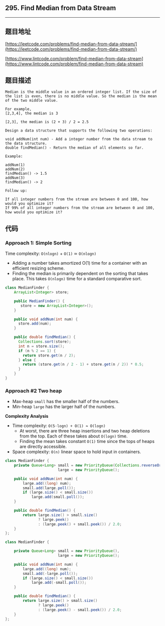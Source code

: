 ## 295. Find Median from Data Stream

----
## 题目地址

[https://leetcode.com/problems/find-median-from-data-stream/](https://leetcode.com/problems/find-median-from-data-stream/)

[https://www.lintcode.com/problem/find-median-from-data-stream](https://www.lintcode.com/problem/find-median-from-data-stream)

## 题目描述

```text
Median is the middle value in an ordered integer list. If the size of the list is even, there is no middle value. So the median is the mean of the two middle value.

For example,
[2,3,4], the median is 3

[2,3], the median is (2 + 3) / 2 = 2.5

Design a data structure that supports the following two operations:

void addNum(int num) - Add a integer number from the data stream to the data structure.
double findMedian() - Return the median of all elements so far.

Example:

addNum(1)
addNum(2)
findMedian() -> 1.5
addNum(3) 
findMedian() -> 2

Follow up:

If all integer numbers from the stream are between 0 and 100, how would you optimize it?
If 99% of all integer numbers from the stream are between 0 and 100, how would you optimize it?
```

## 代码

### Approach 1: Simple Sorting

Time complexity: `O(nlogn)` + `O(1)` ≃ `O(nlogn)`

* Adding a number takes amortized O\(1\) time for a container with an efficient resizing scheme.
* Finding the median is primarily dependent on the sorting that takes place. This takes `O(nlogn)` time for a standard comparative sort.

```java
class MedianFinder {
    ArrayList<Integer> store;

    public MedianFinder() {
       store = new ArrayList<Integer>();
    }

    public void addNum(int num) {
      store.add(num);
    }

    public double findMedian() {
      Collections.sort(store);
      int n = store.size();
      if (n % 2 == 1) {
        return store.get(n / 2);
      } else {
        return (store.get(n / 2 - 1) + store.get(n / 2)) * 0.5;
      }
    }
}
```

### Approach \#2 Two heap

* Max-heap `small` has the smaller half of the numbers.
* Min-heap `large` has the larger half of the numbers.

**Complexity Analysis**

* Time complexity: `O(5⋅logn) + O(1) ≈ O(logn)`
  * At worst, there are three heap insertions and two heap deletions from the top. Each of these takes about `O(logn)` time.
  * Finding the mean takes constant `O(1)` time since the tops of heaps are directly accessible.
* Space complexity: `O(n)` linear space to hold input in containers.

```java
class MedianFinder {
    private Queue<Long> small = new PriorityQueue(Collections.reverseOrder()),
                        large = new PriorityQueue();

    public void addNum(int num) {
        large.add((long) num);
        small.add(large.poll());
        if (large.size() < small.size())
            large.add(small.poll());
    }

    public double findMedian() {
        return large.size() > small.size()
               ? large.peek()
               : (large.peek() + small.peek()) / 2.0;
    }
};
```

```java
class MedianFinder {

    private Queue<Long> small = new PriorityQueue(),
                        large = new PriorityQueue();

    public void addNum(int num) {
        large.add((long) num);
        small.add(-large.poll());
        if (large.size() < small.size())
            large.add(-small.poll());
    }

    public double findMedian() {
        return large.size() > small.size()
               ? large.peek()
               : (large.peek() - small.peek()) / 2.0;
    }
};
```

